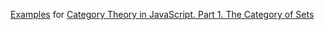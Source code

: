 [Examples](https://aresekb.github.io/categoricaljs/Set.html) for [Category Theory in JavaScript. Part 1. The Category of Sets](https://habrahabr.ru/company/cit/blog/313254/)
